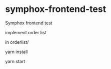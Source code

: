 # symphox-frontend-test
Symphox frontend test 

implement order list

in orderlist/

yarn install

yarn start
